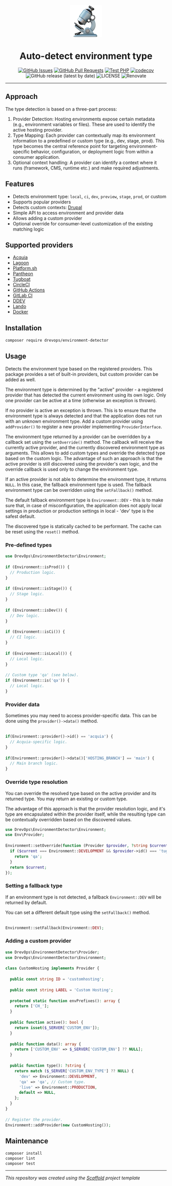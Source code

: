 <p align="center">
  <a href="" rel="noopener">
  <img width=100px height=100px src="logo.png" alt="Environment Detector"></a>
</p>

<h1 align="center">Auto-detect environment type</h1>

<div align="center">

[![GitHub Issues](https://img.shields.io/github/issues/drevops/environment-detector.svg)](https://github.com/drevops/environment-detector/issues)
[![GitHub Pull Requests](https://img.shields.io/github/issues-pr/drevops/environment-detector.svg)](https://github.com/drevops/environment-detector/pulls)
[![Test PHP](https://github.com/drevops/environment-detector/actions/workflows/test-php.yml/badge.svg)](https://github.com/drevops/environment-detector/actions/workflows/test-php.yml)
[![codecov](https://codecov.io/gh/drevops/environment-detector/graph/badge.svg?token=7WEB1IXBYT)](https://codecov.io/gh/drevops/environment-detector)
![GitHub release (latest by date)](https://img.shields.io/github/v/release/drevops/environment-detector)
![LICENSE](https://img.shields.io/github/license/drevops/environment-detector)
![Renovate](https://img.shields.io/badge/renovate-enabled-green?logo=renovatebot)

</div>

---

## Approach

The type detection is based on a three-part process:

1. Provider Detection: Hosting environments expose certain metadata (e.g.,
   environment variables or files). These are used to identify the active
   hosting provider.
2. Type Mapping: Each provider can contextually map its environment information
   to a predefined or custom type (e.g., dev, stage, prod). This type becomes
   the central reference point for targeting environment-specific behavior,
   configuration, or deployment logic from within a consumer application.
3. Optional context handling: A provider can identify a context where it runs
   (framework, CMS, runtime etc.) and make required adjustments.

## Features

- Detects environment type: `local`, `ci`, `dev`, `preview`, `stage`, `prod`, or custom
- Supports popular providers
- Detects custom contexts: [Drupal](src/Contexts/Drupal.php)
- Simple API to access environment and provider data
- Allows adding a custom provider
- Optional override for consumer-level customization of the existing matching
  logic

## Supported providers

- [Acquia](src/Providers/Acquia.php)
- [Lagoon](src/Providers/Lagoon.php)
- [Platform.sh](src/Providers/PlatformSh.php)
- [Pantheon](src/Providers/Pantheon.php)
- [Tugboat](src/Providers/Tugboat.php) 
- [CircleCI](src/Providers/CircleCi.php)
- [GitHub Actions](src/Providers/GitHubActions.php) 
- [GitLab CI](src/Providers/GitLabCi.php)
- [DDEV](src/Providers/Ddev.php)
- [Lando](src/Providers/Lando.php) 
- [Docker](src/Providers/Docker.php)

## Installation

```bash
composer require drevops/environment-detector
```

## Usage

Detects the environment type based on the registered providers. This package
provides a set of built-in providers, but custom provider can be added as
well.

The environment type is determined by the "active" provider - a registered
provider that has detected the current environment using its own logic.
Only one provider can be active at a time (otherwise an exception is thrown).

If no provider is active an exception is thrown. This is to ensure that the
environment type is always detected and that the application does not run
with an unknown environment type. Add a custom provider using `addProvider()`
to register a new provider implementing `ProviderInterface`.

The environment type returned by a provider can be overridden by a callback
set using the `setOverride()` method. The callback will receive the
currently active provider, and the currently discovered environment type as
arguments. This allows to add custom types and override the detected type
based on the custom logic. The advantage of such an approach is that the
active provider is still discovered using the provider's own logic, and the
override callback is used only to change the environment type.

If an active provider is not able to determine the environment type, it
returns `NULL`. In this case, the fallback environment type is used.
The fallback environment type can be overridden using the `setFallback()`
method.

The default fallback environment type is `Environment::DEV` - this is to make
sure that, in case of misconfiguration, the application does not apply local
settings in production or production settings in local - 'dev' type is
the safest default.

The discovered type is statically cached to be performant. The cache can be
reset using the `reset()` method.

### Pre-defined types

```php
use DrevOps\EnvironmentDetector\Environment;

if (Environment::isProd()) {
  // Production logic.
}

if (Environment::isStage()) {
  // Stage logic.
}

if (Environment::isDev()) {
  // Dev logic.
}

if (Environment::isCi()) {
  // CI logic.
}

if (Environment::isLocal()) {
  // Local logic.
}

// Custom type 'qa' (see below).
if (Environment::is('qa')) {
  // Local logic.
}

```

### Provider data

Sometimes you may need to access provider-specific data. This can be done using
the `provider()->data()` method.

```php

if(Environment::provider()->id() == 'acquia') {
  // Acquia-specific logic.
}

if(Environment::provider()->data()['HOSTING_BRANCH'] == 'main') {
  // Main branch logic.
}

```

### Override type resolution

You can override the resolved type based on the active provider and its returned
type. You may return an existing or custom type.

The advantage of this approach is that the provider resolution logic, and it's
type are encapsulated within the provider itself, while the resulting type
can be contextually overridden based on the discovered values.

```php
use DrevOps\EnvironmentDetector\Environment;
use Env\Provider;

Environment::setOverride(function (Provider $provider, ?string $current): ?string {
  if ($current === Environment::DEVELOPMENT && $provider->id() === 'tugboat') {
    return 'qa';
  }
  return $current;
});
```

### Setting a fallback type

If an environment type is not detected, a fallback `Environment::DEV` will be
returned by default.

You can set a different default type using the `setFallback()` method.

```php

Environment::setFallback(Environment::DEV);

```

### Adding a custom provider

```php
use DrevOps\EnvironmentDetector\Provider;
use DrevOps\EnvironmentDetector\Environment;

class CustomHosting implements Provider {

  public const string ID = 'customhosting';

  public const string LABEL = 'Custom Hosting';

  protected static function envPrefixes(): array {
    return ['CH_'];
  }

  public function active(): bool {
    return isset($_SERVER['CUSTOM_ENV']);
  }

  public function data(): array {
    return ['CUSTOM_ENV' => $_SERVER['CUSTOM_ENV'] ?? NULL];
  }

  public function type(): ?string {
    return match ($_SERVER['CUSTOM_ENV_TYPE'] ?? NULL) {
      'dev' => Environment::DEVELOPMENT,
      'qa' => 'qa', // Custom type.
      'live' => Environment::PRODUCTION,
      default => NULL,
    };
  }
}

// Register the provider.
Environment::addProvider(new CustomHosting());
```

## Maintenance

    composer install
    composer lint
    composer test

---
_This repository was created using
the [Scaffold](https://getscaffold.dev/) project
template_
